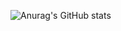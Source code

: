 


![Anurag's GitHub stats](https://github-readme-stats.vercel.app/api?username=danieiOS&show_icons=true&theme=onedark)





